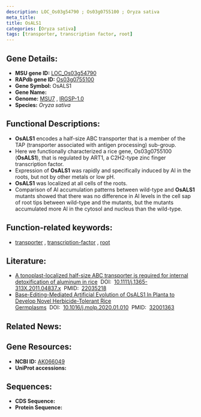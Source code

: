 ```yaml
---
description: LOC_Os03g54790 ; Os03g0755100 ; Oryza sativa
meta_title:
title: OsALS1
categories: [Oryza sativa]
tags: [transporter, transcription factor, root]
---
```


## Gene Details:
- **MSU gene ID:** [LOC_Os03g54790](http://rice.uga.edu/cgi-bin/ORF_infopage.cgi?orf=LOC_Os03g54790)  
- **RAPdb gene ID:** [Os03g0755100](https://rapdb.dna.affrc.go.jp/locus/?name=Os03g0755100)  
- **Gene Symbol:** OsALS1
- **Gene Name:**
- **Genome:**  [MSU7](http://rice.uga.edu/)&nbsp;,&nbsp;[IRGSP-1.0](https://rapdb.dna.affrc.go.jp/download/irgsp1.html)
- **Species:** *Oryza sativa*

## Functional Descriptions:
   - **OsALS1** encodes a half-size ABC transporter that is a member of the TAP (transporter associated with antigen processing) sub-group.
   - Here we functionally characterized a rice gene, Os03g0755100 (**OsALS1**), that is regulated by ART1, a C2H2-type zinc finger transcription factor.
   - Expression of **OsALS1** was rapidly and specifically induced by Al in the roots, but not by other metals or low pH.
   - **OsALS1** was localized at all cells of the roots.
   - Comparison of Al accumulation patterns between wild-type and **OsALS1** mutants showed that there was no difference in Al levels in the cell sap of root tips between wild-type and the mutants, but the mutants accumulated more Al in the cytosol and nucleus than the wild-type.

## Function-related keywords:
   - [transporter](/tags/transporter/)&nbsp;,&nbsp;[transcription-factor](/tags/transcription-factor/)&nbsp;,&nbsp;[root](/tags/root/)

## Literature:
   - [A tonoplast-localized half-size ABC transporter is required for internal detoxification of aluminum in rice](https://www.doi.org/10.1111/j.1365-313X.2011.04837.x)&nbsp;&nbsp;DOI:&nbsp;&nbsp;[10.1111/j.1365-313X.2011.04837.x](https://www.doi.org/10.1111/j.1365-313X.2011.04837.x)&nbsp;&nbsp;PMID:&nbsp;&nbsp;[22035218](https://pubmed.ncbi.nlm.nih.gov/22035218/)
   - [Base-Editing-Mediated Artificial Evolution of OsALS1 In Planta to Develop Novel Herbicide-Tolerant Rice Germplasms](https://www.doi.org/10.1016/j.molp.2020.01.010)&nbsp;&nbsp;DOI:&nbsp;&nbsp;[10.1016/j.molp.2020.01.010](https://www.doi.org/10.1016/j.molp.2020.01.010)&nbsp;&nbsp;PMID:&nbsp;&nbsp;[32001363](https://pubmed.ncbi.nlm.nih.gov/32001363/)

## Related News:

## Gene Resources:
- **NCBI ID:**  [AK066049](http://www.ncbi.nlm.nih.gov/nuccore/AK066049)
- **UniProt accessions:** [](https://www.uniprot.org/uniprotkb//entry)

## Sequences:
- **CDS Sequence:**
- **Protein Sequence:**
